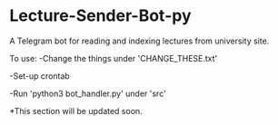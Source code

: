 # Lecture-Sender-Bot-py
A Telegram bot for reading and indexing lectures from university site.


To use: 
-Change the things under 'CHANGE_THESE.txt'

-Set-up crontab

-Run 'python3 bot_handler.py' under 'src'


*This section will be updated soon.
